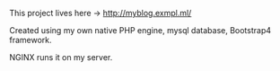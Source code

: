 ﻿This project lives here -> http://myblog.exmpl.ml/

Created using my own native PHP engine, mysql database, Bootstrap4 framework.

NGINX runs it on my server.